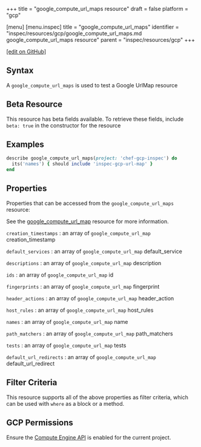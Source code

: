 +++
title = "google_compute_url_maps resource"
draft = false
platform = "gcp"

[menu]
  [menu.inspec]
    title = "google_compute_url_maps"
    identifier = "inspec/resources/gcp/google_compute_url_maps.md google_compute_url_maps resource"
    parent = "inspec/resources/gcp"
+++

[\[edit on GitHub\]](https://github.com/inspec/inspec-gcp/blob/master/docs/resources/google_compute_url_maps.md)

## Syntax

A `google_compute_url_maps` is used to test a Google UrlMap resource

## Beta Resource

This resource has beta fields available. To retrieve these fields, include `beta: true` in the constructor for the resource

## Examples

```ruby
describe google_compute_url_maps(project: 'chef-gcp-inspec') do
  its('names') { should include 'inspec-gcp-url-map' }
end
```

## Properties

Properties that can be accessed from the `google_compute_url_maps` resource:

See the [google_compute_url_map](/inspec/resources/google_compute_url_map/#properties) resource for more information.

`creation_timestamps`
: an array of `google_compute_url_map` creation_timestamp

`default_services`
: an array of `google_compute_url_map` default_service

`descriptions`
: an array of `google_compute_url_map` description

`ids`
: an array of `google_compute_url_map` id

`fingerprints`
: an array of `google_compute_url_map` fingerprint

`header_actions`
: an array of `google_compute_url_map` header_action

`host_rules`
: an array of `google_compute_url_map` host_rules

`names`
: an array of `google_compute_url_map` name

`path_matchers`
: an array of `google_compute_url_map` path_matchers

`tests`
: an array of `google_compute_url_map` tests

`default_url_redirects`
: an array of `google_compute_url_map` default_url_redirect

## Filter Criteria

This resource supports all of the above properties as filter criteria, which can be used
with `where` as a block or a method.

## GCP Permissions

Ensure the [Compute Engine API](https://console.cloud.google.com/apis/library/compute.googleapis.com/) is enabled for the current project.
